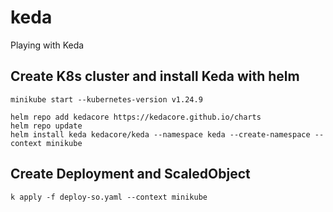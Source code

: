 # keda
Playing with Keda

## Create K8s cluster and install Keda with helm

```
minikube start --kubernetes-version v1.24.9
```

```
helm repo add kedacore https://kedacore.github.io/charts
helm repo update
helm install keda kedacore/keda --namespace keda --create-namespace --context minikube
```

## Create Deployment and ScaledObject
```
k apply -f deploy-so.yaml --context minikube
```
